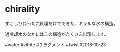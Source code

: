 # chirality

[](https://gyazo.com/b20a991dbfbf3df77180b408e51a3f0d)

すこしひねった六員環だけでできた、キラルな水の構造。

過冷却水のなかにはこの構造がたくさん出現します。



#water #vitrite #フラグメント #twist  #2018-10-23 



